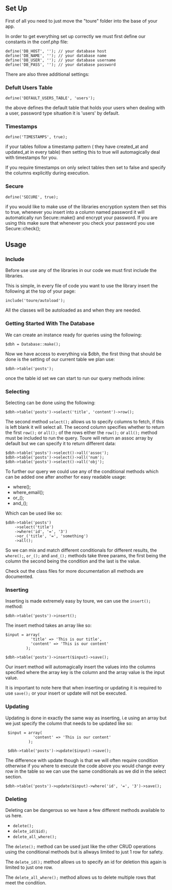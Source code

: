## Set Up

First of all you need to just move the "toure" folder into the base of
your app.

In order to get everything set up correctly we must first define our
constants in the conf.php file:

    define('DB_HOST', ''); // your database host
    define('DB_NAME', ''); // your database name
    define('DB_USER', ''); // your database username
    define('DB_PASS', ''); // your database password

There are also three additional settings:

### Defult Users Table

    define('DEFAULT_USERS_TABLE', 'users');

the above defines the default table that holds your users when dealing
with a user, password type situation it is 'users' by default.

### Timestamps

    define('TIMESTAMPS', true); 

if your tables follow a timestamp pattern ( they have created_at and
updated_at in every table) then setting this to true will automagically
deal with timestamps for you.

If you require timestamps on only select tables then set to false and
specify the columns explicitly during execution.

### Secure

    define('SECURE', true);

if you would like to make use of the libraries encryption system then
set this to true, whenever you insert into a column named password it
will automatically run Secure::make() and encrypt your password. If you
are using this make sure that whenever you check your password you use
Secure::check(); 


## Usage

### Include

Before use use any of the libraries in our code we must first include
the libraries.

This is simple, in every file of code you want to use the library insert
the following at the top of your page:

    include('toure/autoload');

All the classes will be autoloaded as and when they are needed.

### Getting Started With The Database

We can create an instance ready for queries using the following:

    $dbh = Database::make();

Now we have access to everything via $dbh, the first thing that should
be done is the setting of our current table we plan use:

    $dbh->table('posts');

once the table id set we can start to run our query methods inline:

### Selecting

Selecting can be done using the following:

    $dbh->table('posts')->select('title', 'content')->row();

The second method `select();` allows us to specify columns to fetch, if
this is left blank it will select all. The second column specifies
whether to return the first `row();` or `all();` of the rows either the `row();`
or `all();` method must be included to run the query. Toure will return an
assoc array by default but we can specify it to return different data: 

    $dbh->table('posts')->select()->all('assoc');
    $dbh->table('posts')->select()->all('num');
    $dbh->table('posts')->select()->all('obj'); 

To further our query we could use any of the conditional methods which
can be added one after another for easy readable usage:

* where();
* where_email();
* or_();
* and_();

Which can be used like so:

    $dbh->table('posts')
        ->select('title')
        ->where('id', '=', '3')
        ->or_('title', '=', 'something')
        ->all();

So we can mix and match different conditionals for different results,
the `where();`, `or_();` and `and_();` methods take three params, the first being
the column the second being the condition and the last is the value.

Check out the class files for more documentation all methods are
documented.

### Inserting

Inserting is made extremely easy by toure, we can use the `insert();` method:

    $dbh->table('posts')->insert();

The insert method takes an array like so:

    $input = array(
               'title' => 'This is our title',
               'content' => 'This is our content'
             );

    $dbh->table('posts')->insert($input)->save();

Our insert method will automagically insert the values into the columns
specified where the array key is the column and the array value is the
input value.

It is important to note here that when inserting or updating it is
required to use `save();` or your insert or update will not be executed.

### Updating

Updating is done in exactly the same way as inserting, i.e using an
array but we just specify the column that needs to be updated like so: 

     $input = array(
                'content' => 'This is our content'
              );
 
     $dbh->table('posts')->update($input)->save();

The difference with update though is that we will often require
condition otherwise if you where to execute the code above you would
change every row in the table so we can use the same conditionals as we
did in the select section.

    $dbh->table('posts')->update($input)->where('id', '=', '3')->save();

### Deleting 

Deleting can be dangerous so we have a few different methods available
to us here. 

* `delete();`
* `delete_id($id);`
* `delete_all_where();`

The `delete();` method can be used just like the other CRUD operations
using the conditional methods but is allways limited to just 1 row for
safety. 

The `delete_id();` method allows us to specify an id for deletion this
again is limited to just one row.

The `delete_all_where();` method allows us to delete multiple rows that
meet the condition.

 




